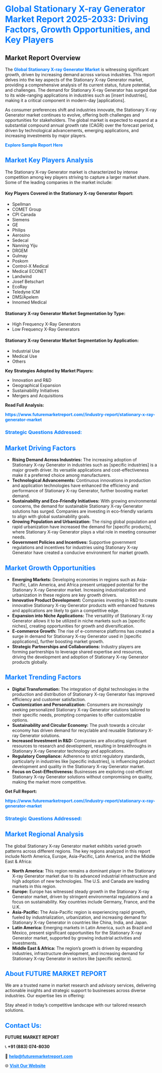 <h1 style="color: #007BFF;">Global Stationary X-ray Generator Market Report 2025-2033: Driving Factors, Growth Opportunities, and Key Players</h1>

<section id="overview">
<h2>Market Report Overview</h2>
<p>The <a href="https://www.futuremarketreport.com//industry-report/stationary-x-ray-generator-market" style="color: #007BFF; text-decoration: none;"><strong>Global Stationary X-ray Generator Market</strong></a> is witnessing significant growth, driven by increasing demand across various industries. This report delves into the key aspects of the Stationary X-ray Generator market, providing a comprehensive analysis of its current status, future potential, and challenges. The demand for Stationary X-ray Generator has surged due to its wide-ranging applications in industries such as [insert industries], making it a critical component in modern-day [applications].</p>
<p>As consumer preferences shift and industries innovate, the Stationary X-ray Generator market continues to evolve, offering both challenges and opportunities for stakeholders. The global market is expected to expand at a substantial compound annual growth rate (CAGR) over the forecast period, driven by technological advancements, emerging applications, and increasing investments by major players.</p>
</section>

<section id="overview">
<p><a href="https://www.futuremarketreport.com//request-sample/reportId=92698" style="color: #007BFF; text-decoration: none;"><strong>Explore Sample Report Here</strong></a></p>
</section>

<section id="key-players">
<h2 style="color: #007BFF;">Market Key Players Analysis</h2>
<p>The Stationary X-ray Generator market is characterized by intense competition among key players striving to capture a larger market share. Some of the leading companies in the market include:</p>
<h4>Key Players Covered in the Stationary X-ray Generator Report:</h4>
<ul><li>Spellman</li><li>COMET Group</li><li>CPI Canada</li><li>Siemens</li><li>GE</li><li>Philips</li><li>Aerosino</li><li>Sedecal</li><li>Nanning Yiju</li><li>DRGEM</li><li>Gulmay</li><li>Poskom</li><li>Control-X Medical</li><li>Medical ECONET</li><li>Landwind</li><li>Josef Betschart</li><li>EcoRay</li><li>Teledyne ICM</li><li>DMS/Apelem</li><li>Innomed Medical</li></ul>
<h4>Stationary X-ray Generator Market Segmentation by Type:</h4>
<ul><li>High Frequency X-Ray Generators</li><li>Low Frequency X-Ray Generators</li></ul>

<h4>Stationary X-ray Generator Market Segmentation by Application:</h4>
<ul><li>Industrial Use</li><li>Medical Use</li><li>Others</li></ul>
<p><strong>Key Strategies Adopted by Market Players:</strong></p>
<ul>
<li>Innovation and R&D</li>
<li>Geographical Expansion</li>
<li>Sustainability Initiatives</li>
<li>Mergers and Acquisitions</li>
</ul>
</section>

<section>
<p><strong>Read Full Analysis: </strong></p><a href="https://www.futuremarketreport.com//industry-report/stationary-x-ray-generator-market" style="color: #007BFF; text-decoration: none;"><strong>https://www.futuremarketreport.com//industry-report/stationary-x-ray-generator-market</strong></a>
<h3 style="color: #007BFF;">Strategic Questions Addressed:</h3>
</section>

<section id="driving-factors">
<h2 style="color: #007BFF;">Market Driving Factors</h2>
<ul>
<li><strong>Rising Demand Across Industries:</strong> The increasing adoption of Stationary X-ray Generator in industries such as [specific industries] is a major growth driver. Its versatile applications and cost-effectiveness make it a preferred choice among manufacturers.</li>
<li><strong>Technological Advancements:</strong> Continuous innovations in production and application technologies have enhanced the efficiency and performance of Stationary X-ray Generator, further boosting market demand.</li>
<li><strong>Sustainability and Eco-Friendly Initiatives:</strong> With growing environmental concerns, the demand for sustainable Stationary X-ray Generator solutions has surged. Companies are investing in eco-friendly variants to align with global sustainability goals.</li>
<li><strong>Growing Population and Urbanization:</strong> The rising global population and rapid urbanization have increased the demand for [specific products], where Stationary X-ray Generator plays a vital role in meeting consumer needs.</li>
<li><strong>Government Policies and Incentives:</strong> Supportive government regulations and incentives for industries using Stationary X-ray Generator have created a conducive environment for market growth.</li>
</ul>
</section>

<section id="growth-opportunities">
<h2 style="color: #007BFF;">Market Growth Opportunities</h2>
<ul>
<li><strong>Emerging Markets:</strong> Developing economies in regions such as Asia-Pacific, Latin America, and Africa present untapped potential for the Stationary X-ray Generator market. Increasing industrialization and urbanization in these regions are key growth drivers.</li>
<li><strong>Innovative Product Development:</strong> Companies investing in R&D to create innovative Stationary X-ray Generator products with enhanced features and applications are likely to gain a competitive edge.</li>
<li><strong>Expansion into Niche Applications:</strong> The versatility of Stationary X-ray Generator allows it to be utilized in niche markets such as [specific niches], creating opportunities for growth and diversification.</li>
<li><strong>E-commerce Growth:</strong> The rise of e-commerce platforms has created a surge in demand for Stationary X-ray Generator used in [specific applications], further boosting market growth.</li>
<li><strong>Strategic Partnerships and Collaborations:</strong> Industry players are forming partnerships to leverage shared expertise and resources, driving the development and adoption of Stationary X-ray Generator products globally.</li>
</ul>
</section>

<section id="trending-factors">
<h2 style="color: #007BFF;">Market Trending Factors</h2>
<ul>
<li><strong>Digital Transformation:</strong> The integration of digital technologies in the production and distribution of Stationary X-ray Generator has improved efficiency and customer satisfaction.</li>
<li><strong>Customization and Personalization:</strong> Consumers are increasingly seeking personalized Stationary X-ray Generator solutions tailored to their specific needs, prompting companies to offer customizable options.</li>
<li><strong>Sustainability and Circular Economy:</strong> The push towards a circular economy has driven demand for recyclable and reusable Stationary X-ray Generator solutions.</li>
<li><strong>Increased Investment in R&D:</strong> Companies are allocating significant resources to research and development, resulting in breakthroughs in Stationary X-ray Generator technology and applications.</li>
<li><strong>Regulatory Compliance:</strong> Adherence to strict regulatory standards, particularly in industries like [specific industries], is influencing product development and quality in the Stationary X-ray Generator market.</li>
<li><strong>Focus on Cost-Effectiveness:</strong> Businesses are exploring cost-efficient Stationary X-ray Generator solutions without compromising on quality, making the market more competitive.</li>
</ul>
</section>

<section>
<p><strong>Get Full Report: </strong></p><a href="https://www.futuremarketreport.com//industry-report/stationary-x-ray-generator-market" style="color: #007BFF; text-decoration: none;"><strong>https://www.futuremarketreport.com//industry-report/stationary-x-ray-generator-market</strong></a>
<h3 style="color: #007BFF;">Strategic Questions Addressed:</h3>
</section>


<section id="regional-analysis">
<h2 style="color: #007BFF;">Market Regional Analysis</h2>
<p>The global Stationary X-ray Generator market exhibits varied growth patterns across different regions. The key regions analyzed in this report include North America, Europe, Asia-Pacific, Latin America, and the Middle East & Africa:</p>
<ul>
<li><strong>North America:</strong> This region remains a dominant player in the Stationary X-ray Generator market due to its advanced industrial infrastructure and high adoption of new technologies. The U.S. and Canada are leading markets in this region.</li>
<li><strong>Europe:</strong> Europe has witnessed steady growth in the Stationary X-ray Generator market, driven by stringent environmental regulations and a focus on sustainability. Key countries include Germany, France, and the U.K.</li>
<li><strong>Asia-Pacific:</strong> The Asia-Pacific region is experiencing rapid growth, fueled by industrialization, urbanization, and increasing demand for Stationary X-ray Generator in countries like China, India, and Japan.</li>
<li><strong>Latin America:</strong> Emerging markets in Latin America, such as Brazil and Mexico, present significant opportunities for the Stationary X-ray Generator market, supported by growing industrial activities and investments.</li>
<li><strong>Middle East & Africa:</strong> The region’s growth is driven by expanding industries, infrastructure development, and increasing demand for Stationary X-ray Generator in sectors like [specific sectors].</li>
</ul>
</section>

<footer>
<h2 style="color: #007BFF;">About FUTURE MARKET REPORT</h2>
<p>We are a trusted name in market research and advisory services, delivering actionable insights and strategic support to businesses across diverse industries. Our expertise lies in offering:</p>

<p>Stay ahead in today’s competitive landscape with our tailored research solutions.</p>

<h2 style="color: #007BFF;">Contact Us:</h2>
<p><strong>FUTURE MARKET REPORT</strong></p>
<p>📞 <strong>+91 (883) 074-8030</strong></p>
<p>📧 <strong><a href="mailto:help@futuremarketreport.com" style="color: #007BFF;">help@futuremarketreport.com</a></strong></p>
<p>🌐 <strong><a href="https://www.futuremarketreport.com/" style="color: #007BFF;">Visit Our Website</a></strong></p>
</footer>